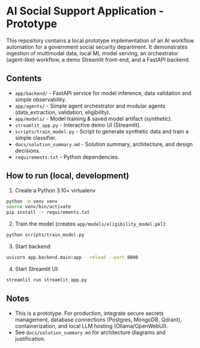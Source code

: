 # AI Social Support Application - Prototype

This repository contains a local prototype implementation of an AI workflow automation for a government social security department.
It demonstrates ingestion of multimodal data, local ML model serving, an orchestrator (agent-like) workflow, a demo Streamlit front-end, and a FastAPI backend.

## Contents
- `app/backend/` - FastAPI service for model inference, data validation and simple observability.
- `app/agents/` - Simple agent orchestrator and modular agents (data_extraction, validation, eligibility).
- `app/models/` - Model training & saved model artifact (synthetic).
- `streamlit_app.py` - Interactive demo UI (Streamlit).
- `scripts/train_model.py` - Script to generate synthetic data and train a simple classifier.
- `docs/solution_summary.md` - Solution summary, architecture, and design decisions.
- `requirements.txt` - Python dependencies.

## How to run (local, development)
1. Create a Python 3.10+ virtualenv
```bash
python -m venv venv
source venv/bin/activate
pip install -r requirements.txt
```
2. Train the model (creates `app/models/eligibility_model.pkl`):
```bash
python scripts/train_model.py
```
3. Start backend:
```bash
uvicorn app.backend.main:app --reload --port 8000
```
4. Start Streamlit UI:
```bash
streamlit run streamlit_app.py
```

## Notes
- This is a prototype. For production, integrate secure secrets management, database connections (Postgres, MongoDB, Qdrant), containerization, and local LLM hosting (Ollama/OpenWebUI).
- See `docs/solution_summary.md` for architecture diagrams and justification.

